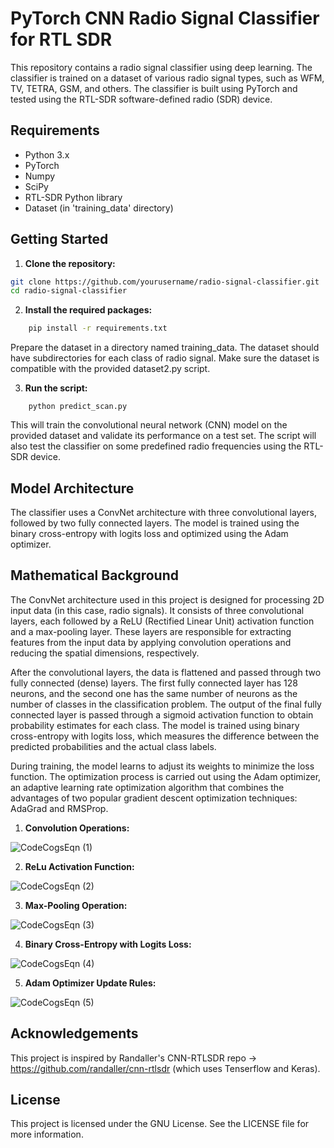 # PyTorch CNN Radio Signal Classifier for RTL SDR

This repository contains a radio signal classifier using deep learning. The classifier is trained on a dataset of various radio signal types, such as WFM, TV, TETRA, GSM, and others. The classifier is built using PyTorch and tested using the RTL-SDR software-defined radio (SDR) device.

## Requirements

- Python 3.x
- PyTorch
- Numpy
- SciPy
- RTL-SDR Python library
- Dataset (in 'training_data' directory)

## Getting Started

1. **Clone the repository:**

```bash
git clone https://github.com/yourusername/radio-signal-classifier.git
cd radio-signal-classifier
```

2. **Install the required packages:**

```bash
    pip install -r requirements.txt
```
Prepare the dataset in a directory named training_data. The dataset should have subdirectories for each class of radio signal. Make sure the dataset is compatible with the provided dataset2.py script.

3. **Run the script:**

```
    python predict_scan.py
```
This will train the convolutional neural network (CNN) model on the provided dataset and validate its performance on a test set. The script will also test the classifier on some predefined radio frequencies using the RTL-SDR device.

## Model Architecture
The classifier uses a ConvNet architecture with three convolutional layers, followed by two fully connected layers. The model is trained using the binary cross-entropy with logits loss and optimized using the Adam optimizer.

## Mathematical Background
The ConvNet architecture used in this project is designed for processing 2D input data (in this case, radio signals). It consists of three convolutional layers, each followed by a ReLU (Rectified Linear Unit) activation function and a max-pooling layer. These layers are responsible for extracting features from the input data by applying convolution operations and reducing the spatial dimensions, respectively.

After the convolutional layers, the data is flattened and passed through two fully connected (dense) layers. The first fully connected layer has 128 neurons, and the second one has the same number of neurons as the number of classes in the classification problem. The output of the final fully connected layer is passed through a sigmoid activation function to obtain probability estimates for each class. The model is trained using binary cross-entropy with logits loss, which measures the difference between the predicted probabilities and the actual class labels.

During training, the model learns to adjust its weights to minimize the loss function. The optimization process is carried out using the Adam optimizer, an adaptive learning rate optimization algorithm that combines the advantages of two popular gradient descent optimization techniques: AdaGrad and RMSProp.

1. **Convolution Operations:**

![CodeCogsEqn (1)](https://user-images.githubusercontent.com/102178068/236694887-e01ebd33-d60e-4428-a488-cdf2f8d856cd.png)



2. **ReLu Activation Function:**

![CodeCogsEqn (2)](https://user-images.githubusercontent.com/102178068/236694914-9e519173-ab29-4066-b688-2af4481f49c1.png)


3. **Max-Pooling Operation:**

![CodeCogsEqn (3)](https://user-images.githubusercontent.com/102178068/236694932-b2aa1964-22ff-4d3b-bf19-c4a91a4e50b8.png)


4. **Binary Cross-Entropy with Logits Loss:**

![CodeCogsEqn (4)](https://user-images.githubusercontent.com/102178068/236694961-5f487275-64e1-4b16-9960-fd42937636cc.png)


5. **Adam Optimizer Update Rules:**

![CodeCogsEqn (5)](https://user-images.githubusercontent.com/102178068/236694994-86d2d296-01ff-4079-ac5c-b40d6a8b6244.png)


## Acknowledgements
This project is inspired by Randaller's CNN-RTLSDR repo -> https://github.com/randaller/cnn-rtlsdr (which uses Tenserflow and Keras). 

## License
This project is licensed under the GNU License. See the LICENSE file for more information.

